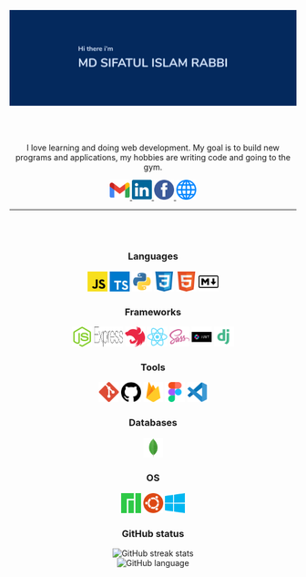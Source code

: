 ![Profile banner](./images/banner_name_3241.jpg)

<br/>
<br/>
<div align="center">

I love learning and doing web development. My goal is to build new programs and applications, my hobbies are writing code and going to the gym.

<a href="mailto:mdsifatulislam.rabbi@gmail.com" target="_blank">
<code><img src="./icons/gmail.svg" alt="Gmail" height="35"/></code>
</a>
<a href="https://linkedin.com/in/temujins" target="_blank">
<code><img src="./icons/linkedin.svg" alt="LinkedIn" height="35"/></code>
</a>
<a href="https://facebook.com/ttemujins" target="_blank">
<code><img src="./icons/facebook.svg" alt="Facebook" height="35"/></code>
</a>
<a href="https://sifatulrabbi.github.io" target="_blank">
<code><img src="./icons/web.svg" alt="Website" height="35"/></code>
</a>

---

<br/>
<br/>

### Languages

<code><img src="./icons/javascript.svg" alt="JavaScript" height="35"/></code>
<code><img src="./icons/typescript.svg" alt="TypeScript" height="35"/></code>
<code><img src="./icons/python.svg" alt="Python" height="35"/></code>
<code><img src="./icons/css.svg" alt="CSS" height="35"/></code>
<code><img src="./icons/html.svg" alt="HTML" height="35"/></code>
<code><img src="./icons/markdown.svg" alt="Markdown" height="35"/></code>

### Frameworks

<code><img src="./icons/nodejs.svg" alt="Node.js" height="35"/></code>
<code><img src="./icons/express.svg" alt="Express.js" height="35" width="50"/></code>
<code><img src="./icons/nestjs.svg" alt="Nest.js" height="35"/></code>
<code><img src="./icons/react.svg" alt="React" height="35"/></code>
<code><img src="./icons/sass.svg" alt="SCSS" height="35"/></code>
<code><img src="./icons/jwt.svg" alt="SCSS" height="35"/></code>
<code><img src="./icons/django.svg" alt="Django" height="35"/></code>

### Tools

<code><img src="./icons/git.svg" alt="Git" height="35"/></code>
<code><img src="./icons/github.svg" alt="GitHub" height="35"/></code>
<code><img src="./icons/firebase.svg" alt="Firebase" height="35"/></code>
<code><img src="./icons/figma.svg" alt="Figma" height="35"/></code>
<code><img src="./icons/vscode.svg" alt="VS Code" height="35"/></code>

### Databases

<code><img src="./icons/mongodb.svg" alt="MongoDB" height="35"/></code>

### OS

<code><img src="./icons/manjaro.svg" alt="Manjaro" height="35"/></code>
<code><img src="./icons/ubuntu.svg" alt="Ubuntu" height="35"/></code>
<code><img src="./icons/windows.svg" alt="Windows" height="35"/></code>

### GitHub status

![GitHub streak stats](https://github-readme-streak-stats.herokuapp.com/?user=sifatulrabbi&theme=tokyonight)  
![GitHub language](https://github-readme-stats.vercel.app/api/top-langs/?username=sifatulrabbi&layout=compact&theme=tokyonight)

</div>
